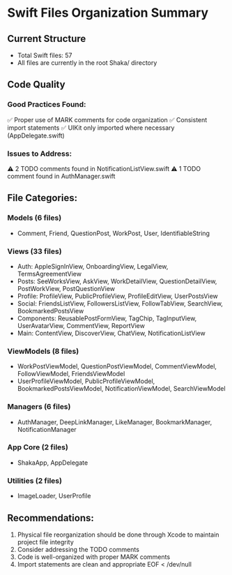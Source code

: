 # Swift Files Organization Summary

## Current Structure
- Total Swift files: 57
- All files are currently in the root Shaka/ directory

## Code Quality
### Good Practices Found:
✅ Proper use of MARK comments for code organization
✅ Consistent import statements
✅ UIKit only imported where necessary (AppDelegate.swift)

### Issues to Address:
⚠️ 2 TODO comments found in NotificationListView.swift
⚠️ 1 TODO comment found in AuthManager.swift

## File Categories:
### Models (6 files)
- Comment, Friend, QuestionPost, WorkPost, User, IdentifiableString

### Views (33 files)
- Auth: AppleSignInView, OnboardingView, LegalView, TermsAgreementView
- Posts: SeeWorksView, AskView, WorkDetailView, QuestionDetailView, PostWorkView, PostQuestionView
- Profile: ProfileView, PublicProfileView, ProfileEditView, UserPostsView
- Social: FriendsListView, FollowersListView, FollowTabView, SearchView, BookmarkedPostsView
- Components: ReusablePostFormView, TagChip, TagInputView, UserAvatarView, CommentView, ReportView
- Main: ContentView, DiscoverView, ChatView, NotificationListView

### ViewModels (8 files)
- WorkPostViewModel, QuestionPostViewModel, CommentViewModel, FollowViewModel, FriendsViewModel
- UserProfileViewModel, PublicProfileViewModel, BookmarkedPostsViewModel, NotificationViewModel, SearchViewModel

### Managers (6 files)
- AuthManager, DeepLinkManager, LikeManager, BookmarkManager, NotificationManager

### App Core (2 files)
- ShakaApp, AppDelegate

### Utilities (2 files)
- ImageLoader, UserProfile

## Recommendations:
1. Physical file reorganization should be done through Xcode to maintain project file integrity
2. Consider addressing the TODO comments
3. Code is well-organized with proper MARK comments
4. Import statements are clean and appropriate
EOF < /dev/null